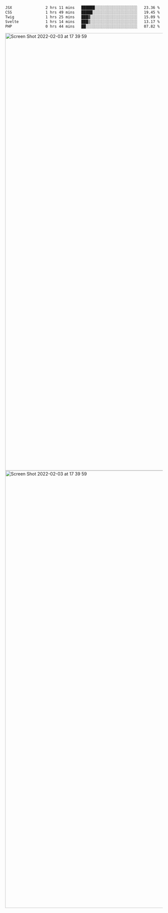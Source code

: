 <!--START_SECTION:waka-->

```txt
JSX               2 hrs 11 mins   ██████░░░░░░░░░░░░░░░░░░░   23.36 %
CSS               1 hrs 49 mins   █████░░░░░░░░░░░░░░░░░░░░   19.45 %
Twig              1 hrs 25 mins   ███▓░░░░░░░░░░░░░░░░░░░░░   15.09 %
Svelte            1 hrs 14 mins   ███▒░░░░░░░░░░░░░░░░░░░░░   13.17 %
PHP               0 hrs 44 mins   ██░░░░░░░░░░░░░░░░░░░░░░░   07.82 %
```

<!--END_SECTION:waka-->

<img width="1400" alt="Screen Shot 2022-02-03 at 17 39 59" src="https://user-images.githubusercontent.com/45716542/152387304-f2b60485-53a6-4f4b-a818-5cefb1b0c0ae.png">
<img width="1400" alt="Screen Shot 2022-02-03 at 17 39 59" src="https://user-images.githubusercontent.com/45716542/152387273-ea5cdf21-2a45-44da-8bef-00c1763b1d42.png">
